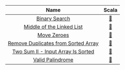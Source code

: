 |                                                   Name                                                   |                                                                         Scala                                                                          |
|:--------------------------------------------------------------------------------------------------------:|:------------------------------------------------------------------------------------------------------------------------------------------------------:|
|                       [Binary Search](https://leetcode.com/problems/binary-search)                       |          [:arrows_counterclockwise:](https://github.com/leowajda/eureka-scala/blob/master/src/main/scala/array/recursive/BinarySearch.scala)           |
|           [Middle of the Linked List](https://leetcode.com/problems/middle-of-the-linked-list)           |   [:arrows_counterclockwise:](https://github.com/leowajda/eureka-scala/blob/master/src/main/scala/linked_list/recursive/MiddleOfTheLinkedList.scala)   |
|                         [Move Zeroes](https://leetcode.com/problems/move-zeroes)                         |           [:arrows_counterclockwise:](https://github.com/leowajda/eureka-scala/blob/master/src/main/scala/array/recursive/MoveZeroes.scala)            |
| [Remove Duplicates from Sorted Array](https://leetcode.com/problems/remove-duplicates-from-sorted-array) | [:arrows_counterclockwise:](https://github.com/leowajda/eureka-scala/blob/master/src/main/scala/array/recursive/RemoveDuplicatesFromSortedArray.scala) |
|  [Two Sum II - Input Array Is Sorted](https://leetcode.com/problems/two-sum-ii---input-array-is-sorted)  |    [:arrows_counterclockwise:](https://github.com/leowajda/eureka-scala/blob/master/src/main/scala/array/recursive/TwoSumInputArrayIsSorted.scala)     |
|                    [Valid Palindrome](https://leetcode.com/problems/valid-palindrome)                    |        [:arrows_counterclockwise:](https://github.com/leowajda/eureka-scala/blob/master/src/main/scala/string/recursive/ValidPalindrome.scala)         |
